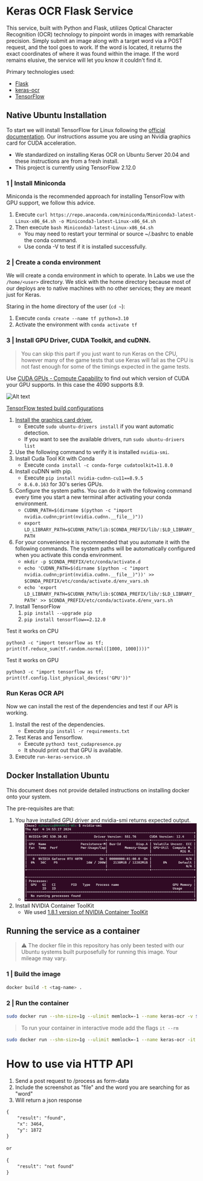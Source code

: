 # Keras OCR Flask Service

This service, built with Python and Flask, utilizes Optical Character Recognition (OCR) technology to pinpoint words in images with remarkable precision. Simply submit an image along with a target word via a POST request, and the tool goes to work. If the word is located, it returns the exact coordinates of where it was found within the image. If the word remains elusive, the service will let you know it couldn't find it. 

Primary technologies used:

- [Flask](https://flask.palletsprojects.com/en/3.0.x/)
- [keras-ocr](https://github.com/faustomorales/keras-ocr)
- [TensorFlow](https://www.tensorflow.org/)

## Native Ubuntu Installation

To start we will install TensorFlow for Linux following the [official documentation](https://www.tensorflow.org/install/pip#linux). Our instructions assume you are using an Nvidia graphics card for CUDA acceleration.  

- We standardized on installing Keras OCR on Ubuntu Server 20.04 and these instructions are from a fresh install.
- This project is currently using TensorFlow 2.12.0

### 1 | Install Miniconda

Miniconda is the recommended approach for installing TensorFlow with GPU support, we follow this advice.

1. Execute `curl https://repo.anaconda.com/miniconda/Miniconda3-latest-Linux-x86_64.sh -o Miniconda3-latest-Linux-x86_64.sh`
2. Then execute `bash Miniconda3-latest-Linux-x86_64.sh`
    - You may need to restart your terminal or source ~/.bashrc to enable the conda command.
    - Use conda -V to test if it is installed successfully.


### 2 | Create a conda environment

We will create a conda environment in which to operate. In Labs we use the `/home/<user>` directory. We stick with the home directory because most of our deploys are to native machines with no other services; they are meant just for Keras.

Staring in the home directory of the user (`cd ~`):

1. Execute `conda create --name tf python=3.10`
2. Activate the environment with `conda activate tf` 


### 3 | Install GPU Driver, CUDA Toolkit, and cuDNN.

> You can skip this part if you just want to run Keras on the CPU, however many of the game tests that use Keras will fail as the CPU is not fast enough for some of the timings expected in the game tests.


Use [CUDA GPUs - Compute Capability](https://developer.nvidia.com/cuda-gpus) to find out which version of CUDA your GPU supports. In this case the 4090 supports 8.9.

![Alt text](doc/compute_capability.png)

[TensorFlow tested build configurations](https://www.tensorflow.org/install/source#gpu)

1. [Install the graphics card driver.](https://help.ubuntu.com/community/NvidiaDriversInstallation)
   - Execute `sudo ubuntu-drivers install` if you want automatic detection.
   - If you want to see the available drivers, run `sudo ubuntu-drivers list`
2. Use the following command to verify it is installed `nvidia-smi`.
3. Install Cuda Tool Kit with Conda
   - Execute `conda install -c conda-forge cudatoolkit=11.8.0`
4. Install cuDNN with pip.
   - Execute `pip install nvidia-cudnn-cu11==8.9.5` 
   - `8.6.0.163` for 30's series GPUs.
5. Configure the system paths. You can do it with the following command every time you start a new terminal after activating your conda environment.
    - `CUDNN_PATH=$(dirname $(python -c "import nvidia.cudnn;print(nvidia.cudnn.__file__)"))`
    - `export LD_LIBRARY_PATH=$CUDNN_PATH/lib:$CONDA_PREFIX/lib/:$LD_LIBRARY_PATH`
6. For your convenience it is recommended that you automate it with the following commands. The system paths will be automatically configured when you activate this conda environment.
    - `mkdir -p $CONDA_PREFIX/etc/conda/activate.d`
    - `echo 'CUDNN_PATH=$(dirname $(python -c "import nvidia.cudnn;print(nvidia.cudnn.__file__)"))' >> $CONDA_PREFIX/etc/conda/activate.d/env_vars.sh`
    - `echo 'export LD_LIBRARY_PATH=$CUDNN_PATH/lib:$CONDA_PREFIX/lib/:$LD_LIBRARY_PATH' >> $CONDA_PREFIX/etc/conda/activate.d/env_vars.sh`
7. Install TensorFlow
   1. `pip install --upgrade pip`
   2. `pip install tensorflow==2.12.0`

Test it works on CPU
```
python3 -c "import tensorflow as tf; print(tf.reduce_sum(tf.random.normal([1000, 1000])))"
```

Test it works on GPU
```
python3 -c "import tensorflow as tf; print(tf.config.list_physical_devices('GPU'))"
```

### Run Keras OCR API
Now we can install the rest of the dependencies and test if our API is working.

1. Install the rest of the dependencies.
    - Execute `pip install -r requirements.txt`
2. Test Keras and Tensorflow.
    - Execute `python3 test_cudapresence.py`
    - It should print out that GPU is available.
3. Execute `run-keras-service.sh`

## Docker Installation Ubuntu

This document does not provide detailed instructions on installing docker onto your system. 

The pre-requisites are that:
1. You have installed GPU driver and nvidia-smi returns expected output.
   - ![expected nvidia-smi command output](doc/nvidia_smi_command_output.png)
2. Install NVIDIA Container ToolKit
   - We used [1.8.1 version of NVIDIA Container ToolKit](https://docs.nvidia.com/datacenter/cloud-native/container-toolkit/1.8.1/install-guide.html)

## Running the service as a container
> :warning: The docker file in this repository has only been tested with our Ubuntu systems built purposefully for running this image. Your mileage may vary.

### 1 | Build the image
```bash
docker build -t <tag-name> . 
```

### 2 | Run the container
```bash
sudo docker run --shm-size=1g --ulimit memlock=-1 --name keras-ocr -v $(pwd):/repo --gpus all <tag-name>
```

> To run your container in interactive mode add the flags `it --rm`

```bash
sudo docker run --shm-size=1g --ulimit memlock=-1 --name keras-ocr -it --rm -v $(pwd):/repo --gpus all tensorflow/tensorflow:2.12.0-gpu
```

# How to use via HTTP API
1. Send a post request to /process as form-data
2. Include the screenshot as "file" and the word you are searching for as "word"
3. Will return a json response

```
{
    "result": "found",
    "x": 3464,
    "y": 1872
}

or 

{
    "result": "not found"
}
```